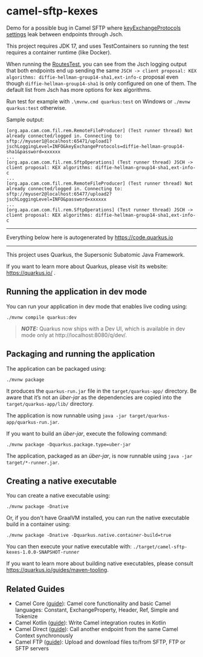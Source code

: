 # camel-sftp-kexes

Demo for a possible bug in Camel SFTP where [keyExchangeProtocols settings](https://camel.apache.org/components/4.0.x/sftp-component.html#_endpoint_query_option_keyExchangeProtocols) leak between endpoints through Jsch. 

This project requires JDK 17, and uses TestContainers so running the test requires a container runtime (like Docker).

When running the [RoutesTest](https://github.com/mtuomiko/camel-sftp-kexes/blob/master/src/test/java/net/mtuomiko/kexes/RoutesTest.kt), you can see from the Jsch logging output that both endpoints end up sending the same `JSCH -> client proposal: KEX algorithms: diffie-hellman-group14-sha1,ext-info-c` proposal even though `diffie-hellman-group14-sha1` is only configured on one of them. The default list from Jsch has more options for kex algorithms.

Run test for example with `.\mvnw.cmd quarkus:test` on Windows or `./mvnw quarkus:test` otherwise.

Sample output:

```
[org.apa.cam.com.fil.rem.RemoteFileProducer] (Test runner thread) Not already connected/logged in. Connecting to: sftp://myuser1@localhost:65471/upload1?jschLoggingLevel=INFO&keyExchangeProtocols=diffie-hellman-group14-sha1&password=xxxxxx
...
[org.apa.cam.com.fil.rem.SftpOperations] (Test runner thread) JSCH -> client proposal: KEX algorithms: diffie-hellman-group14-sha1,ext-info-c
...
[org.apa.cam.com.fil.rem.RemoteFileProducer] (Test runner thread) Not already connected/logged in. Connecting to: sftp://myuser2@localhost:65477/upload2?jschLoggingLevel=INFO&password=xxxxxx
...
[org.apa.cam.com.fil.rem.SftpOperations] (Test runner thread) JSCH -> client proposal: KEX algorithms: diffie-hellman-group14-sha1,ext-info-c
```

---

Everything below here is autogenerated by https://code.quarkus.io

---

This project uses Quarkus, the Supersonic Subatomic Java Framework.

If you want to learn more about Quarkus, please visit its website: https://quarkus.io/ .

## Running the application in dev mode

You can run your application in dev mode that enables live coding using:
```shell script
./mvnw compile quarkus:dev
```

> **_NOTE:_**  Quarkus now ships with a Dev UI, which is available in dev mode only at http://localhost:8080/q/dev/.

## Packaging and running the application

The application can be packaged using:
```shell script
./mvnw package
```
It produces the `quarkus-run.jar` file in the `target/quarkus-app/` directory.
Be aware that it’s not an _über-jar_ as the dependencies are copied into the `target/quarkus-app/lib/` directory.

The application is now runnable using `java -jar target/quarkus-app/quarkus-run.jar`.

If you want to build an _über-jar_, execute the following command:
```shell script
./mvnw package -Dquarkus.package.type=uber-jar
```

The application, packaged as an _über-jar_, is now runnable using `java -jar target/*-runner.jar`.

## Creating a native executable

You can create a native executable using: 
```shell script
./mvnw package -Dnative
```

Or, if you don't have GraalVM installed, you can run the native executable build in a container using: 
```shell script
./mvnw package -Dnative -Dquarkus.native.container-build=true
```

You can then execute your native executable with: `./target/camel-sftp-kexes-1.0.0-SNAPSHOT-runner`

If you want to learn more about building native executables, please consult https://quarkus.io/guides/maven-tooling.

## Related Guides

- Camel Core ([guide](https://camel.apache.org/camel-quarkus/latest/reference/extensions/core.html)): Camel core functionality and basic Camel languages: Constant, ExchangeProperty, Header, Ref, Simple and Tokenize
- Camel Kotlin ([guide](https://camel.apache.org/camel-quarkus/latest/reference/extensions/kotlin.html)): Write Camel integration routes in Kotlin
- Camel Direct ([guide](https://camel.apache.org/camel-quarkus/latest/reference/extensions/direct.html)): Call another endpoint from the same Camel Context synchronously
- Camel FTP ([guide](https://camel.apache.org/camel-quarkus/latest/reference/extensions/ftp.html)): Upload and download files to/from SFTP, FTP or SFTP servers

